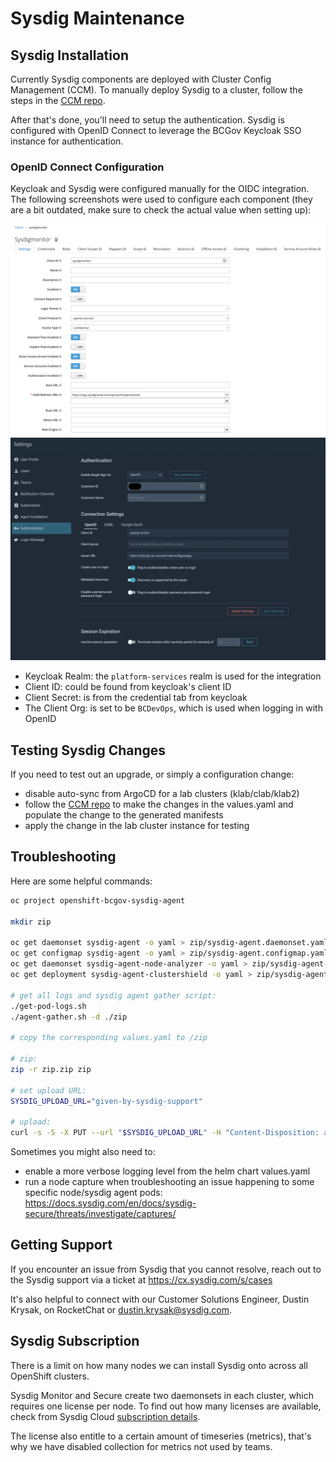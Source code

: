 # Sysdig Maintenance

## Sysdig Installation
Currently Sysdig components are deployed with Cluster Config Management (CCM). To manually deploy Sysdig to a cluster, follow the steps in the [CCM repo](https://github.com/bcgov-c/platform-gitops-gen/blob/master/roles/sysdig_agent/readme.md).

After that's done, you'll need to setup the authentication. Sysdig is configured with OpenID Connect to leverage the BCGov Keycloak SSO instance for authentication.

### OpenID Connect Configuration
Keycloak and Sysdig were configured manually for the OIDC integration. The following screenshots were used to configure each component (they are a bit outdated, make sure to check the actual value when setting up):

![](assets/sysdig_oidc_kcsso_01.png)
![](assets/sysdig_oidc_sysdig_01.png)

- Keycloak Realm: the `platform-services` realm is used for the integration
- Client ID: could be found from keycloak's client ID
- Client Secret: is from the credential tab from keycloak
- The Client Org: is set to be `BCDevOps`, which is used when logging in with OpenID

## Testing Sysdig Changes
If you need to test out an upgrade, or simply a configuration change:
- disable auto-sync from ArgoCD for a lab clusters (klab/clab/klab2)
- follow the [CCM repo](https://github.com/bcgov-c/platform-gitops-gen/blob/master/roles/sysdig_agent/readme.md) to make the changes in the values.yaml and populate the change to the generated manifests
- apply the change in the lab cluster instance for testing

## Troubleshooting
Here are some helpful commands:

```bash
oc project openshift-bcgov-sysdig-agent

mkdir zip

oc get daemonset sysdig-agent -o yaml > zip/sysdig-agent.daemonset.yaml
oc get configmap sysdig-agent -o yaml > zip/sysdig-agent.configmap.yaml
oc get daemonset sysdig-agent-node-analyzer -o yaml > zip/sysdig-agent-node-analyzer.daemonset.yaml
oc get deployment sysdig-agent-clustershield -o yaml > zip/sysdig-agent-clustershield.deployment.yaml

# get all logs and sysdig agent gather script:
./get-pod-logs.sh
./agent-gather.sh -d ./zip

# copy the corresponding values.yaml to /zip

# zip:
zip -r zip.zip zip

# set upload URL: 
SYSDIG_UPLOAD_URL="given-by-sysdig-support"

# upload:
curl -s -S -X PUT --url "$SYSDIG_UPLOAD_URL" -H "Content-Disposition: attachment; filename=zip.zip" -T zip.zip
```

Sometimes you might also need to:
- enable a more verbose logging level from the helm chart values.yaml
- run a node capture when troubleshooting an issue happening to some specific node/sysdig agent pods: https://docs.sysdig.com/en/docs/sysdig-secure/threats/investigate/captures/


## Getting Support
If you encounter an issue from Sysdig that you cannot resolve, reach out to the Sysdig support via a ticket at https://cx.sysdig.com/s/cases

It's also helpful to connect with our Customer Solutions Engineer, Dustin Krysak, on RocketChat or dustin.krysak@sysdig.com.

## Sysdig Subscription
There is a limit on how many nodes we can install Sysdig onto across all OpenShift clusters.

Sysdig Monitor and Secure create two daemonsets in each cluster, which requires one license per node. To find out how many licenses are available, check from Sysdig Cloud [subscription details](https://app.sysdigcloud.com/#/settings/subscription).

The license also entitle to a certain amount of timeseries (metrics), that's why we have disabled collection for metrics not used by teams.
